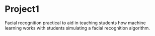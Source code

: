 # Project1
Facial recognition practical to aid in teaching students how machine learning works with students simulating a facial recognition algorithm.
